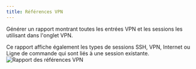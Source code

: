 ```yaml
---
title: Références VPN
---
```

Générer un rapport montrant toutes les entrées VPN et les sessions les utilisant dans l&apos;onglet VPN.  

Ce rapport affiche également les types de sessions SSH, VPN, Internet ou Ligne de commande qui sont liés à une session existante.  
![Rapport des références VPN](/img/fr/rdm/mac/clip0214.png) 
